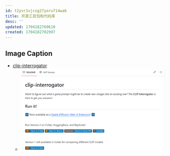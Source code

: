 ```yaml
---
id: t2yvr1vjcxg27yoru714wa6
title: 开源工具包和代码库
desc: ''
updated: 1704182769610
created: 1704182702997
---
```



## Image Caption

* [clip-interrogator](https://github.com/pharmapsychotic/clip-interrogator?tab=readme-ov-file)
  * ![图 0](assets/images/db003b5a7a4f5f8c5820271208e7c7a9a9828bbacc5e6347628b5b54d0ef288d.png)  
